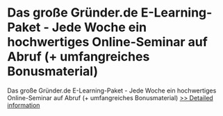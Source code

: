 # Das große Gründer.de E-Learning-Paket - Jede Woche ein hochwertiges Online-Seminar auf Abruf (+ umfangreiches Bonusmaterial)
Das große Gründer.de E-Learning-Paket - Jede Woche ein hochwertiges Online-Seminar auf Abruf (+ umfangreiches Bonusmaterial)
[>> Detailed information](https://secure.element5.com/esales/product.html?productid=300578324&affiliateid=200057808)